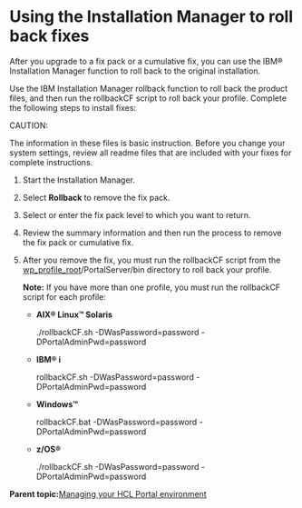 # Using the Installation Manager to roll back fixes

After you upgrade to a fix pack or a cumulative fix, you can use the IBM® Installation Manager function to roll back to the original installation.

Use the IBM Installation Manager rollback function to roll back the product files, and then run the rollbackCF script to roll back your profile. Complete the following steps to install fixes:

CAUTION:

The information in these files is basic instruction. Before you change your system settings, review all readme files that are included with your fixes for complete instructions.

1.  Start the Installation Manager.

2.  Select **Rollback** to remove the fix pack.

3.  Select or enter the fix pack level to which you want to return.

4.  Review the summary information and then run the process to remove the fix pack or cumulative fix.

5.  After you remove the fix, you must run the rollbackCF script from the [wp\_profile\_root](../reference/wpsdirstr.md#wp_profile_root)/PortalServer/bin directory to roll back your profile.

    **Note:** If you have more than one profile, you must run the rollbackCF script for each profile:

    -   **AIX® Linux™ Solaris**

        ./rollbackCF.sh -DWasPassword=password -DPortalAdminPwd=password

    -   **IBM® i**

        rollbackCF.sh -DWasPassword=password -DPortalAdminPwd=password

    -   **Windows™**

        rollbackCF.bat -DWasPassword=password -DPortalAdminPwd=password

    -   **z/OS®**

        ./rollbackCF.sh -DWasPassword=password -DPortalAdminPwd=password


**Parent topic:**[Managing your HCL Portal environment ](../install/iim_manage_wp.md)


